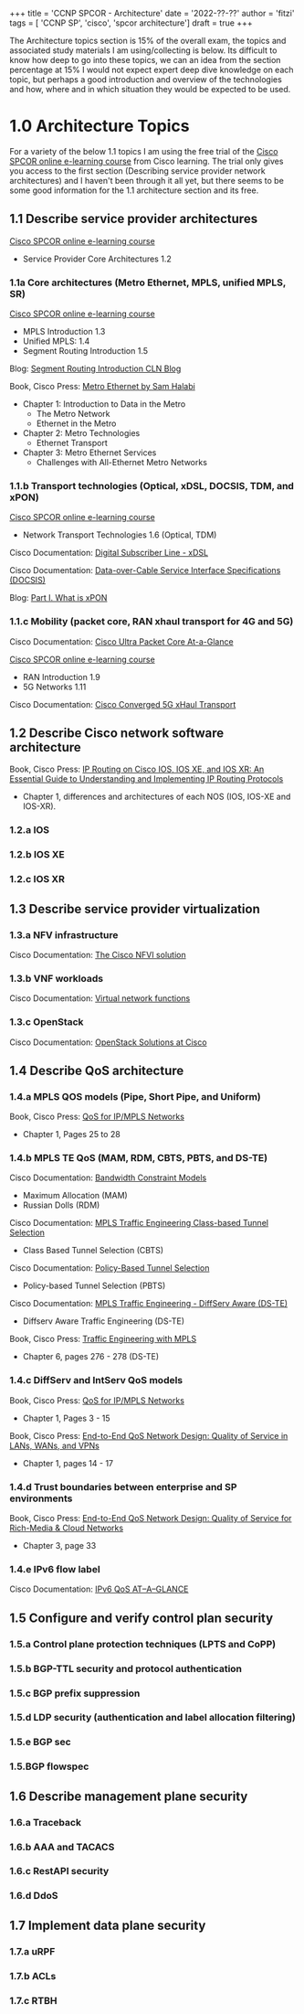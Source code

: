 +++
title = 'CCNP SPCOR - Architecture'
date = '2022-??-??'
author = 'fitzi'
tags = [ 'CCNP SP', 'cisco', 'spcor architecture']
draft = true
+++

The Architecture topics section is 15% of the overall exam, the topics and associated study materials I am 
using/collecting is below.  Its difficult to know how deep to go into these topics, we can an idea from the section percentage at 15% I would
not expect expert deep dive knowledge on each topic, but perhaps a good introduction and overview of the technologies
 and how, where and in which situation they would be expected to be used.

# 1.0 Architecture Topics

For a variety of the below 1.1 topics I am using the free trial of the [Cisco SPCOR online e-learning course](https://learningnetworkstore.cisco.com/on-demand-e-learning/implementing-and-operating-cisco-service-provider-network-core-technologies-spcor-v1.0/ELT-SPCOR-V1-024029.html) 
from Cisco learning.  The trial only gives you access to the first section (Describing service provider network 
architectures) and I haven't been through it all yet, but there seems to be some good information for the 1.1 
architecture section and its free.

## 1.1 Describe service provider architectures
[Cisco SPCOR online e-learning course](https://learningnetworkstore.cisco.com/on-demand-e-learning/implementing-and-operating-cisco-service-provider-network-core-technologies-spcor-v1.0/ELT-SPCOR-V1-024029.html)
- Service Provider Core Architectures 1.2

### 1.1a Core architectures (Metro Ethernet, MPLS, unified MPLS, SR)

[Cisco SPCOR online e-learning course](https://learningnetworkstore.cisco.com/on-demand-e-learning/implementing-and-operating-cisco-service-provider-network-core-technologies-spcor-v1.0/ELT-SPCOR-V1-024029.html)
- MPLS Introduction 1.3
- Unified MPLS: 1.4
- Segment Routing Introduction 1.5

Blog: [Segment Routing Introduction CLN Blog](https://learningnetwork.cisco.com/s/blogs/a0D3i000002SKP6EAO/introduction-to-segment-routing)

Book, Cisco Press: [Metro Ethernet by Sam Halabi](https://www.amazon.com/Metro-Ethernet-paperback-Sam-Halabi/dp/1587055376)
- Chapter 1: Introduction to Data in the Metro
  - The Metro Network
  - Ethernet in the Metro
- Chapter 2: Metro Technologies
  - Ethernet Transport
- Chapter 3: Metro Ethernet Services
  - Challenges with All-Ethernet Metro Networks

### 1.1.b Transport technologies (Optical, xDSL, DOCSIS, TDM, and xPON)

[Cisco SPCOR online e-learning course](https://learningnetworkstore.cisco.com/on-demand-e-learning/implementing-and-operating-cisco-service-provider-network-core-technologies-spcor-v1.0/ELT-SPCOR-V1-024029.html)
- Network Transport Technologies 1.6 (Optical, TDM)

Cisco Documentation: [Digital Subscriber Line - xDSL](https://www.cisco.com/c/en/us/td/docs/net_mgmt/prime/network/3-8/reference/guide/dsl.html#wp1045097)

Cisco Documentation: [Data-over-Cable Service Interface Specifications (DOCSIS)](https://community.cisco.com/t5/networking-knowledge-base/docsis/ta-p/3115673#:~:text=Data%20Over%20Cable%20Service%20Interface,%2C%20Terayon%2C%20and%20Texas%20Instruments.)

Blog: [Part I. What is xPON](https://www.vsolcn.com/blogs-detail/xpon-vs-epon-vs-gpon)


### 1.1.c Mobility (packet core, RAN xhaul transport for 4G and 5G)

Cisco Documentation: [Cisco Ultra Packet Core At-a-Glance](https://www.cisco.com/c/en/us/products/collateral/wireless/packet-core/ultra-packet-core-aag.html)

[Cisco SPCOR online e-learning course](https://learningnetworkstore.cisco.com/on-demand-e-learning/implementing-and-operating-cisco-service-provider-network-core-technologies-spcor-v1.0/ELT-SPCOR-V1-024029.html)
- RAN Introduction 1.9
- 5G Networks 1.11 

Cisco Documentation: [Cisco Converged 5G xHaul Transport](https://www.cisco.com/c/en/us/solutions/service-provider/mobile-internet/5g-transport/converged-5g-xhaul-transport.html)

## 1.2 Describe Cisco network software architecture

Book, Cisco Press: [IP Routing on Cisco IOS, IOS XE, and IOS XR: An Essential Guide to Understanding and Implementing IP Routing Protocols](https://www.ciscopress.com/store/ip-routing-on-cisco-ios-ios-xe-and-ios-xr-an-essential-9781587144233)

- Chapter 1, differences and architectures of each NOS (IOS, IOS-XE and IOS-XR).

### 1.2.a IOS
### 1.2.b IOS XE
### 1.2.c IOS XR



## 1.3 Describe service provider virtualization
### 1.3.a NFV infrastructure
Cisco Documentation: [The Cisco NFVI solution](https://www.cisco.com/c/en/us/solutions/service-provider/network-functions-virtualization-nfv-infrastructure/maximize-profit-potential-with-nfvi.html)
### 1.3.b VNF workloads
Cisco Documentation: [Virtual network functions](https://www.cisco.com/c/en/us/solutions/service-provider/network-functions-virtualization-nfv/index.html#~featured-vnfs)
### 1.3.c OpenStack
Cisco Documentation: [OpenStack Solutions at Cisco](https://www.cisco.com/c/en/us/solutions/data-center-virtualization/openstack-at-cisco/index.html#~tab-overview)

## 1.4 Describe QoS architecture
### 1.4.a MPLS QOS models (Pipe, Short Pipe, and Uniform)
Book, Cisco Press: [QoS for IP/MPLS Networks](https://www.ciscopress.com/store/qos-for-ip-mpls-networks-9781587052330)
- Chapter 1, Pages 25 to 28

### 1.4.b MPLS TE QoS (MAM, RDM, CBTS, PBTS, and DS-TE)
Cisco Documentation: [Bandwidth Constraint Models](https://www.cisco.com/c/en/us/td/docs/routers/crs/software/crs_r3-9/mpls/configuration/guide/gc39crs1book_chapter4.html#con_1139834)
- Maximum Allocation (MAM)
- Russian Dolls (RDM)


Cisco Documentation: [MPLS Traffic Engineering Class-based Tunnel Selection](https://www.cisco.com/c/en/us/td/docs/ios-xml/ios/mp_te_path_setup/configuration/xe-16-12/mp-te-path-setup-xe-17-book/mpls-traffic-engineering-class-based-tunnel-selection.html)
- Class Based Tunnel Selection (CBTS)

Cisco Documentation: [Policy-Based Tunnel Selection](https://www.cisco.com/c/en/us/td/docs/routers/crs/software/crs_r3-9/mpls/configuration/guide/gc39crs1book_chapter4.html#con_1139834)
- Policy-based Tunnel Selection (PBTS)

Cisco Documentation: [MPLS Traffic Engineering - DiffServ Aware (DS-TE)](https://www.cisco.com/c/en/us/td/docs/ios/12_2sr/12_2srb/feature/guide/dsteietf.html)
- Diffserv Aware Traffic Engineering (DS-TE)

Book, Cisco Press: [Traffic Engineering with MPLS](https://www.ciscopress.com/store/traffic-engineering-with-mpls-9781587050312#:~:text=Traffic%20Engineering%20with%20MPLS%20provides,managing%20and%20troubleshooting%20MPLS%20TE.)
-  Chapter 6, pages 276 - 278 (DS-TE)

### 1.4.c DiffServ and IntServ QoS models
Book, Cisco Press: [QoS for IP/MPLS Networks](https://www.ciscopress.com/store/qos-for-ip-mpls-networks-9781587052330)
- Chapter 1, Pages 3 - 15

Book, Cisco Press: [End-to-End QoS Network Design: Quality of Service in LANs, WANs, and VPNs](https://www.ciscopress.com/store/end-to-end-qos-network-design-quality-of-service-in-9781587051760)
- Chapter 1, pages 14 - 17
### 1.4.d Trust boundaries between enterprise and SP environments
Book, Cisco Press: [End-to-End QoS Network Design: Quality of Service for Rich-Media & Cloud Networks](https://www.ciscopress.com/store/end-to-end-qos-network-design-quality-of-service-for-9781587143694)
- Chapter 3, page 33

### 1.4.e IPv6 flow label
Cisco Documentation: [IPv6 QoS AT–A–GLANCE](https://www.cisco.com/en/US/technologies/tk648/tk872/technologies_white_paper0900aecd8026004d.pdf)

## 1.5 Configure and verify control plan security
### 1.5.a Control plane protection techniques (LPTS and CoPP)
### 1.5.b BGP-TTL security and protocol authentication
### 1.5.c BGP prefix suppression
### 1.5.d LDP security (authentication and label allocation filtering)
### 1.5.e BGP sec
### 1.5.BGP flowspec

## 1.6 Describe management plane security
### 1.6.a Traceback
### 1.6.b AAA and TACACS
### 1.6.c RestAPI security
### 1.6.d DdoS

## 1.7 Implement data plane security
### 1.7.a uRPF
### 1.7.b ACLs
### 1.7.c RTBH



